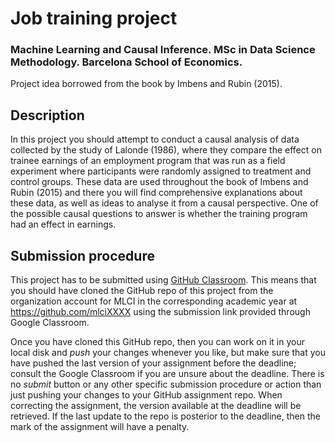 # Job training project

### Machine Learning and Causal Inference. MSc in Data Science Methodology. Barcelona School of Economics.

Project idea borrowed from the book by Imbens and Rubin (2015).

## Description

In this project you should attempt to conduct a causal analysis of
data collected by the study of Lalonde (1986), where they compare
the effect on trainee earnings of an employment program that was
run as a field experiment where participants were randomly assigned
to treatment and control groups. These data are used throughout the
book of Imbens and Rubin (2015) and there you will find comprehensive
explanations about these data, as well as ideas to analyse it from a
causal perspective. One of the possible causal questions to answer is
whether the training program had an effect in earnings.

## Submission procedure

This project has to be submitted using
[GitHub Classroom](https://classroom.github.com). This
means that you should have cloned the GitHub repo of this project
from the organization account for MLCI in the corresponding academic
year at https://github.com/mlciXXXX using the submission link
provided through Google Classroom.

Once you have cloned this GitHub repo, then you can work on it in
your local disk and _push_ your changes whenever you like, but make
sure that you have pushed the last version of your assignment before
the deadline; consult the Google Classroom if you are unsure about
the deadline. There is no _submit_ button or any other specific
submission procedure or action than just pushing your changes to your
GitHub assignment repo. When correcting the assignment, the version
available at the deadline will be retrieved. If the last update to
the repo is posterior to the deadline, then the mark of the
assignment will have a penalty.
